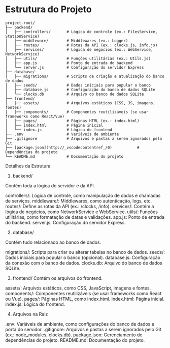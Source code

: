 # Estrutura do Projeto

```plaintext
project-root/
├── backend/
│   ├── controllers/       # Lógica de controle (ex.: FilesService, StationService)
│   ├── middleware/        # Middlewares (ex.: Logger)
│   ├── routes/            # Rotas da API (ex.: clocks.js, info.js)
│   ├── services/          # Lógica de negócios (ex.: WebService, NetworkService)
│   ├── utils/             # Funções utilitárias (ex.: Utils.js)
│   ├── app.js             # Ponto de entrada do backend
│   └── server.js          # Configuração do servidor Express
├── database/
│   ├── migrations/        # Scripts de criação e atualização do banco de dados
│   ├── seeds/             # Dados iniciais para popular o banco
│   ├── database.js        # Configuração do banco de dados SQLite
│   └── clocks.db          # Arquivo do banco de dados SQLite
├── frontend/
│   ├── assets/            # Arquivos estáticos (CSS, JS, imagens, fontes)
│   ├── components/        # Componentes reutilizáveis (se usar frameworks como React/Vue)
│   ├── pages/             # Páginas HTML (ex.: index.html)
│   ├── index.html         # Página inicial
│   └── index.js           # Lógica do frontend
├── .env                   # Variáveis de ambiente
├── .gitignore             # Arquivos e pastas a serem ignorados pelo Git
├── [package.json](http://_vscodecontentref_/0)           # Dependências do projeto
└── README.md              # Documentação do projeto
```

Detalhes da Estrutura

1. backend/

Contém toda a lógica do servidor e da API.

controllers/: Lógica de controle, como manipulação de dados e chamadas de serviços.
middleware/: Middlewares, como autenticação, logs, etc.
routes/: Define as rotas da API (ex.: /clocks, /info).
services/: Contém a lógica de negócios, como NetworkService e WebService.
utils/: Funções utilitárias, como formatação de datas e validações.
app.js: Ponto de entrada do backend.
server.js: Configuração do servidor Express.

2. database/

Contém tudo relacionado ao banco de dados.

migrations/: Scripts para criar ou alterar tabelas no banco de dados.
seeds/: Dados iniciais para popular o banco (opcional).
database.js: Configuração da conexão com o banco de dados.
clocks.db: Arquivo do banco de dados SQLite.

3. frontend/
   Contém os arquivos do frontend.

assets/: Arquivos estáticos, como CSS, JavaScript, imagens e fontes.
components/: Componentes reutilizáveis (se usar frameworks como React ou Vue).
pages/: Páginas HTML, como index.html.
index.html: Página inicial.
index.js: Lógica do frontend.

4. Arquivos na Raiz

.env: Variáveis de ambiente, como configurações do banco de dados e porta do servidor.
.gitignore: Arquivos e pastas a serem ignorados pelo Git (ex.: node_modules, clocks.db).
package.json: Gerenciamento de dependências do projeto.
README.md: Documentação do projeto.
